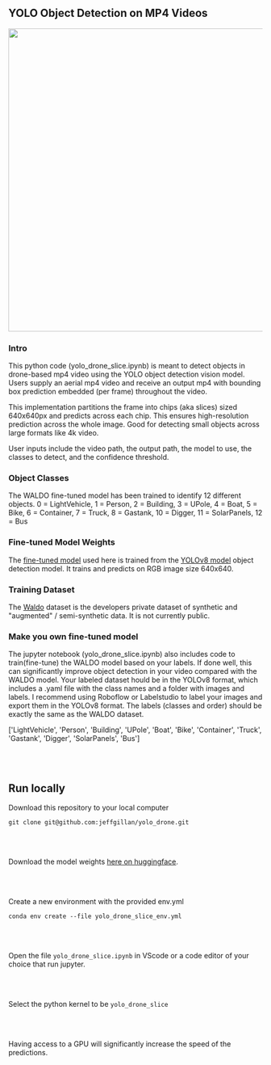 ## YOLO Object Detection on MP4 Videos

<img src="/hiker_identify.gif" width=600>

### Intro
This python code (yolo_drone_slice.ipynb) is meant to detect objects in drone-based mp4 video using the YOLO object detection vision model. Users supply an aerial mp4 video and receive an output mp4 with bounding box prediction embedded (per frame) throughout the video. 

This implementation partitions the frame into chips (aka slices) sized 640x640px and predicts across each chip. This ensures high-resolution prediction across the whole image. Good for detecting small objects across large formats like 4k video. 

User inputs include the video path, the output path, the model to use, the classes to detect, and the confidence threshold.

### Object Classes
The WALDO fine-tuned model has been trained to identify 12 different objects. 0 = LightVehicle, 1 = Person, 2 = Building, 3 = UPole, 4 = Boat, 5 = Bike, 6 = Container, 7 = Truck, 8 = Gastank, 10 = Digger, 11 = SolarPanels, 12 = Bus


### Fine-tuned Model Weights
The [fine-tuned model](https://huggingface.co/StephanST/WALDO30/resolve/main/WALDO30_yolov8m_640x640.pt?download=true) used here is trained from the [YOLOv8 model](https://yolov8.com/) object detection model. It trains and predicts on RGB image size 640x640.  

### Training Dataset
The [Waldo](https://huggingface.co/StephanST/WALDO30) dataset is the developers private dataset of synthetic and "augmented" / semi-synthetic data. It is not currently public.

### Make you own fine-tuned model 
The jupyter notebook (yolo_drone_slice.ipynb) also includes code to train(fine-tune) the WALDO model based on your labels. If done well, this can significantly improve object detection in your video compared with the WALDO model. Your labeled dataset hould be in the YOLOv8 format, which includes a .yaml file with the class names and a folder with images and labels. I recommend using Roboflow or Labelstudio to label your images and export them in the YOLOv8 format. The labels (classes and order) should be exactly the same as the WALDO dataset.

['LightVehicle', 'Person', 'Building', 'UPole', 'Boat', 'Bike', 'Container', 'Truck', 'Gastank', 'Digger', 'SolarPanels', 'Bus']

<br>
<br>

## Run locally

Download this repository to your local computer

`git clone git@github.com:jeffgillan/yolo_drone.git`

<br>
<br>

Download the model weights [here on huggingface](https://huggingface.co/StephanST/WALDO30/resolve/main/WALDO30_yolov8m_640x640.pt?download=true).

<br>
<br>

Create a new environment with the provided env.yml

`conda env create --file yolo_drone_slice_env.yml`


<br>
<br>

Open the file `yolo_drone_slice.ipynb` in VScode or a code editor of your choice that run jupyter.

<br>
<br>

Select the python kernel to be `yolo_drone_slice`

<br>
<br>

Having access to a GPU will significantly increase the speed of the predictions.

